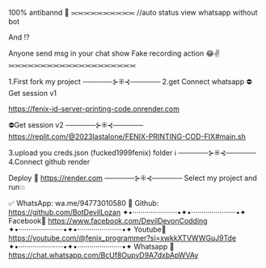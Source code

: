 100% antibannd 🎯
⫘⫘⫘⫘⫘⫘⫘⫘⫘⫘
//auto status view whatsapp without bot

And !?

Anyone send msg in your chat show
Fake recording action 😂✌️
⫘⫘⫘⫘⫘⫘⫘⫘⫘⫘⫘⫘⫘⫘⫘⫘⫘⫘⫘⫘

1.First fork my project
──────⊱⁜⊰──────
2.get Connect whatsapp 
⛔Get session v1

https://fenix-id-server-printing-code.onrender.com

⛔Get session v2
──────⊱⁜⊰──────
https://replit.com/@2023lastalone/FENIX-PRINTING-COD-FIX#main.sh

3.upload you creds.json 
(fucked1999fenix) folder ℹ️
──────⊱⁜⊰──────
4.Connect github render

Deploy 💭
https://render.com
──────⊱⁜⊰──────
Select my project and run💥


✅ WhatsApp: wa.me/94773010580
👥 Github: https://github.com/BotDevilLozan
✦•······················•✦•······················•✦
Facebook💚
https://www.facebook.com/DevilDevonCodding
✦•······················•✦•······················•✦
Youtube💛
https://youtube.com/@fenix_programmer?si=xwkkXTVWWGuJ9Tde
✦•······················•✦•······················•✦
Whatsapp 🎯
https://chat.whatsapp.com/BcUf8OupvD9A7dxbApWVAy
